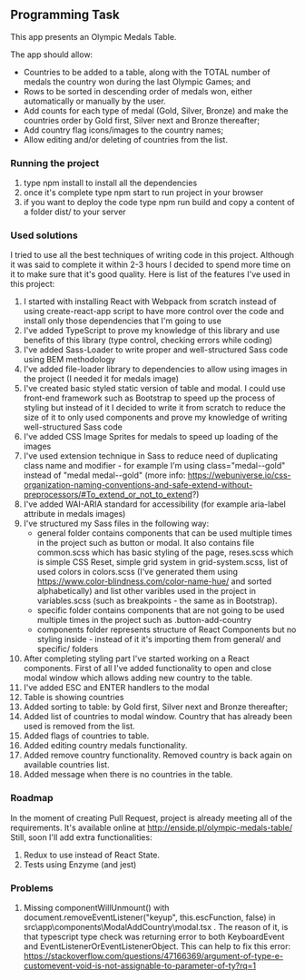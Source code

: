 ## Programming Task

This app presents an Olympic Medals Table.

The app should allow:
 - Countries to be added to a table, along with the TOTAL number of medals the country won during the last Olympic Games; and
 - Rows to be sorted in descending order of medals won, either automatically or manually by the user.
 - Add counts for each type of medal (Gold, Silver, Bronze) and make the countries order by Gold first, Silver next and Bronze thereafter;
- Add country flag icons/images to the country names;
- Allow editing and/or deleting of countries from the list.

### Running the project

1. type npm install to install all the dependencies
2. once it's complete type npm start to run project in your browser
3. if you want to deploy the code type npm run build and copy a content of a folder dist/ to your server

### Used solutions

I tried to use all the best techniques of writing code in this project. Although it was said to complete it within 2-3 hours I decided to spend more time on it to make sure that it's good quality. Here is list of the features I've used in this project:

1. I started with installing React with Webpack from scratch instead of using create-react-app script to have more control over the code and install only those dependencies that I'm going to use
2. I've added TypeScript to prove my knowledge of this library and use benefits of this library (type control, checking errors while coding)
3. I've added Sass-Loader to write proper and well-structured Sass code using BEM methodology
4. I've added file-loader library to dependencies to allow using images in the project (I needed it for medals image)
5. I've created basic styled static version of table and modal. I could use front-end framework such as Bootstrap to speed up the process of styling but instead of it I decided to write it from scratch to reduce the size of it to only used components and prove my knowledge of writing well-structured Sass code
6. I've added CSS Image Sprites for medals to speed up loading of the images
7. I've used extension technique in Sass to reduce need of duplicating class name and modifier - for example I'm using class="medal--gold" instead of "medal medal--gold" (more info: https://webuniverse.io/css-organization-naming-conventions-and-safe-extend-without-preprocessors/#To_extend_or_not_to_extend?)
8. I've added WAI-ARIA standard for accessibility (for example aria-label attribute in medals images)
9. I've structured my Sass files in the following way:
   * general folder contains components that can be used multiple times in the project such as button or modal. It also contains file common.scss which has basic styling of the page, reses.scss which is simple CSS Reset, simple grid system in grid-system.scss, list of used colors in colors.scss (I've generated them using https://www.color-blindness.com/color-name-hue/ and sorted alphabetically) and list other varibles used in the project in variables.scss (such as breakpoints - the same as in Bootstrap).
   * specific folder contains components that are not going to be used multiple times in the project such as .button-add-country
   * components folder represents structure of React Components but no styling inside - instead of it it's importing them from general/ and specific/ folders
10. After completing styling part I've started working on a React components. First of all I've added functionality to open and close modal window which allows adding new country to the table.
11. I've added ESC and ENTER handlers to the modal
12. Table is showing countries
13. Added sorting to table: by Gold first, Silver next and Bronze thereafter;
14. Added list of countries to modal window. Country that has already been used is removed from the list.
15. Added flags of countries to table.
16. Added editing country medals functionality.
17. Added remove country functionality. Removed country is back again on available countries list.
18. Added message when there is no countries in the table.

### Roadmap
In the moment of creating Pull Request, project is already meeting all of the requirements.
It's available online at http://enside.pl/olympic-medals-table/
Still, soon I'll add extra functionalities:
1. Redux to use instead of React State.
2. Tests using Enzyme (and jest)

### Problems
1. Missing componentWillUnmount() with document.removeEventListener("keyup", this.escFunction, false) in src\app\components\ModalAddCountry\modal.tsx . The reason of it, is that typescript type check was returning error to both KeyboardEvent and EventListenerOrEventListenerObject. This can help to fix this error: https://stackoverflow.com/questions/47166369/argument-of-type-e-customevent-void-is-not-assignable-to-parameter-of-ty?rq=1